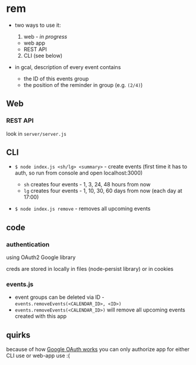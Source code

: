 # rem

  - two ways to use it:
    1. web - *in progress*
      - web app
      - REST API
    2. CLI (see below)

  - in gcal, description of every event contains
    - the ID of this events group
    - the position of the reminder in group (e.g. `(2/4)`)

## Web

### REST API

  look in `server/server.js`

## CLI

  - `$ node index.js <sh/lg> <summary>` - create events (first time it has to auth, so run from console and open localhost:3000)
    - `sh` creates four events - 1, 3, 24, 48 hours from now
    - `lg` creates four events - 1, 10, 30, 60 days from now (each day at 17:00)

  - `$ node index.js remove` - removes all upcoming events

## code

### authentication

  using OAuth2 Google library

  creds are stored in locally in files (node-persist library) or in cookies

### events.js

  - event groups can be deleted via ID - `events.removeEvents(<CALENDAR_ID>, <ID>)`
  - `events.removeEvents(<CALENDAR_ID>)` will remove all upcoming events created with this app

## quirks

  because of how [Google OAuth works](http://stackoverflow.com/a/10857806/3772847) you can only authorize app for either CLI use or web-app use :(
